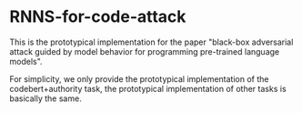 # RNNS-for-code-attack
This is the prototypical implementation for the paper "black-box adversarial attack guided by model behavior for programming pre-trained language models".

For simplicity, we only provide the prototypical implementation of the codebert+authority task, the prototypical implementation of other tasks is basically the same.



